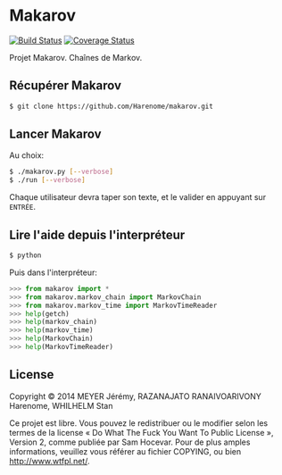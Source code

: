 Makarov
=======
[![Build Status][]][Travis CI Makarov] [![Coverage Status][]][Coveralls Makarov]

[Coveralls Makarov]: https://coveralls.io/r/Harenome/makarov
[Coverage Status]: https://img.shields.io/coveralls/Harenome/makarov.svg
[Travis CI Makarov]: https://travis-ci.org/Harenome/makarov
[Build Status]: https://travis-ci.org/Harenome/makarov.svg?branch=master

Projet Makarov. Chaînes de Markov.

Récupérer Makarov
-----------------
```bash
$ git clone https://github.com/Harenome/makarov.git
```

Lancer Makarov
--------------
Au choix:
```bash
$ ./makarov.py [--verbose]
$ ./run [--verbose]
```
Chaque utilisateur devra taper son texte, et le valider en appuyant sur
```ENTRÉE```.

Lire l'aide depuis l'interpréteur
---------------------------------
```bash
$ python
```
Puis dans l'interpréteur:
```python
>>> from makarov import *
>>> from makarov.markov_chain import MarkovChain
>>> from makarov.markov_time import MarkovTimeReader
>>> help(getch)
>>> help(markov_chain)
>>> help(markov_time)
>>> help(MarkovChain)
>>> help(MarkovTimeReader)
```

License
-------
Copyright © 2014 MEYER Jérémy, RAZANAJATO RANAIVOARIVONY Harenome, WHILHELM Stan

Ce projet est libre. Vous pouvez le redistribuer ou le modifier selon les termes
de la license « Do What The Fuck You Want To Public License », Version 2, comme
publiée par Sam Hocevar. Pour de plus amples informations, veuillez vous référer
au fichier COPYING, ou bien http://www.wtfpl.net/.

